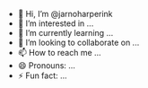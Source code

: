 - 👋 Hi, I’m @jarnoharperink
- 👀 I’m interested in ...
- 🌱 I’m currently learning ...
- 💞️ I’m looking to collaborate on ...
- 📫 How to reach me ...
- 😄 Pronouns: ...
- ⚡ Fun fact: ...

<!---
jarnoharperink/jarnoharperink is a ✨ special ✨ repository because its `README.md` (this file) appears on your GitHub profile.
You can click the Preview link to take a look at your changes.
--->
